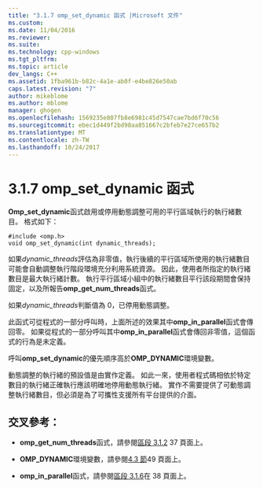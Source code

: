 ```yaml
---
title: "3.1.7 omp_set_dynamic 函式 |Microsoft 文件"
ms.custom: 
ms.date: 11/04/2016
ms.reviewer: 
ms.suite: 
ms.technology: cpp-windows
ms.tgt_pltfrm: 
ms.topic: article
dev_langs: C++
ms.assetid: 1fba961b-b82c-4a1e-ab0f-e4be826e50ab
caps.latest.revision: "7"
author: mikeblome
ms.author: mblome
manager: ghogen
ms.openlocfilehash: 1569235e807fb8e6981c45d7547cae7bd6f70c56
ms.sourcegitcommit: ebec1d449f2bd98aa851667c2bfeb7e27ce657b2
ms.translationtype: MT
ms.contentlocale: zh-TW
ms.lasthandoff: 10/24/2017
---
```

# <a name="317-ompsetdynamic-function"></a>3.1.7 omp_set_dynamic 函式
**Omp_set_dynamic**函式啟用或停用動態調整可用的平行區域執行的執行緒數目。 格式如下：  
  
```  
#include <omp.h>  
void omp_set_dynamic(int dynamic_threads);  
```  
  
 如果*dynamic_threads*評估為非零值，執行後續的平行區域所使用的執行緒數目可能會自動調整執行階段環境充分利用系統資源。 因此，使用者所指定的執行緒數目是最大執行緒計數。 執行平行區域小組中的執行緒數目平行該段期間會保持固定，以及所報告**omp_get_num_threads**函式。  
  
 如果*dynamic_threads*判斷值為 0，已停用動態調整。  
  
 此函式可從程式的一部分呼叫時，上面所述的效果其中**omp_in_parallel**函式會傳回零。 如果從程式的一部分呼叫其中**omp_in_parallel**函式會傳回非零值，這個函式的行為是未定義。  
  
 呼叫**omp_set_dynamic**的優先順序高於**OMP_DYNAMIC**環境變數。  
  
 動態調整的執行緒的預設值是由實作定義。 如此一來，使用者程式碼相依於特定數目的執行緒正確執行應該明確地停用動態執行緒。 實作不需要提供了可動態調整執行緒數目，但必須是為了可攜性支援所有平台提供的介面。  
  
## <a name="cross-references"></a>交叉參考：  
  
-   **omp_get_num_threads**函式，請參閱[區段 3.1.2](../../parallel/openmp/3-1-2-omp-get-num-threads-function.md) 37 頁面上。  
  
-   **OMP_DYNAMIC**環境變數，請參閱[4.3 節](../../parallel/openmp/4-3-omp-dynamic.md)49 頁面上。  
  
-   **omp_in_parallel**函式，請參閱[區段 3.1.6](../../parallel/openmp/3-1-6-omp-in-parallel-function.md)在 38 頁面上。